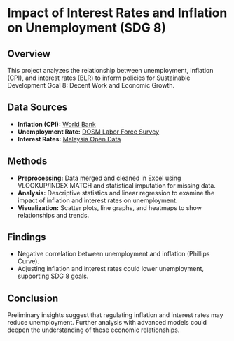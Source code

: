 # Impact of Interest Rates and Inflation on Unemployment (SDG 8)

## Overview
This project analyzes the relationship between unemployment, inflation (CPI), and interest rates (BLR) to inform policies for Sustainable Development Goal 8: Decent Work and Economic Growth.

## Data Sources
- **Inflation (CPI):** [World Bank](https://api.worldbank.org/v2/en/indicator/FP.CPI.TOTL.ZG?downloadformat=excel)
- **Unemployment Rate:** [DOSM Labor Force Survey](https://storage.dosm.gov.my/labour/lfs_year.csv)
- **Interest Rates:** [Malaysia Open Data](https://storage.data.gov.my/finsector/interest_rates_annual.csv)

## Methods
- **Preprocessing:** Data merged and cleaned in Excel using VLOOKUP/INDEX MATCH and statistical imputation for missing data.
- **Analysis:** Descriptive statistics and linear regression to examine the impact of inflation and interest rates on unemployment.
- **Visualization:** Scatter plots, line graphs, and heatmaps to show relationships and trends.

## Findings
- Negative correlation between unemployment and inflation (Phillips Curve).
- Adjusting inflation and interest rates could lower unemployment, supporting SDG 8 goals.

## Conclusion
Preliminary insights suggest that regulating inflation and interest rates may reduce unemployment. Further analysis with advanced models could deepen the understanding of these economic relationships.
